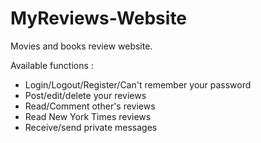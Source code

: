 # MyReviews-Website
Movies and books review website.

Available functions :
- Login/Logout/Register/Can't remember your password
- Post/edit/delete your reviews
- Read/Comment other's reviews
- Read New York Times reviews
- Receive/send private messages
